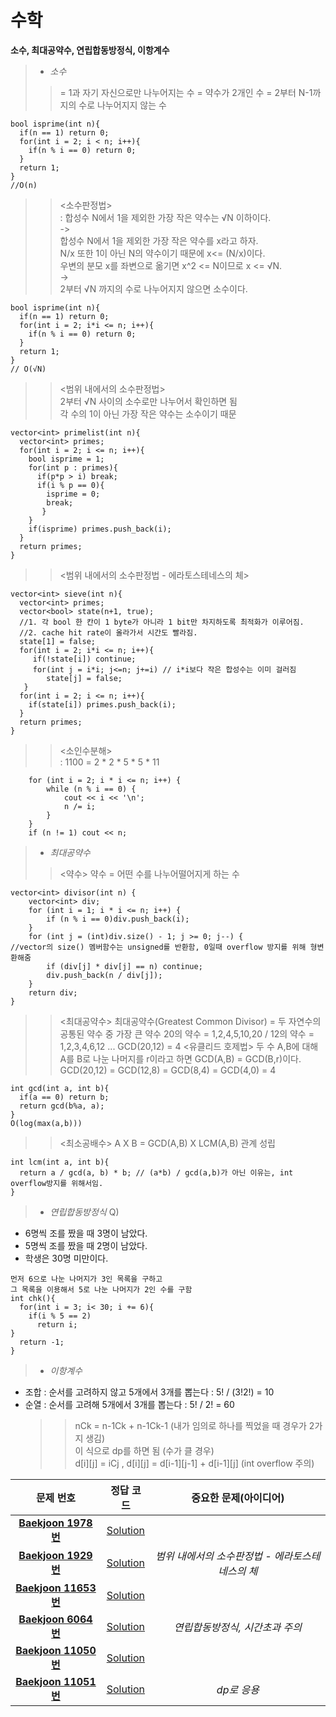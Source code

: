 # 수학   
__소수, 최대공약수, 연립합동방정식, 이항계수__   
>*  _소수_
>> = 1과 자기 자신으로만 나누어지는 수 = 약수가 2개인 수
>> = 2부터 N-1까지의 수로 나누어지지 않는 수
```
bool isprime(int n){
  if(n == 1) return 0;
  for(int i = 2; i < n; i++){
    if(n % i == 0) return 0;
  }
  return 1;
}
//O(n)
```
>> <소수판정법>   
>> : 합성수 N에서 1을 제외한 가장 작은 약수는 √N 이하이다.   
>> ->   
>> 합성수 N에서 1을 제외한 가장 작은 약수를 x라고 하자.   
>> N/x 또한 1이 아닌 N의 약수이기 때문에 x<= (N/x)이다.   
>> 우변의 분모 x를 좌변으로 옮기면 x^2 <= N이므로 x <= √N.   
>> ->   
>> 2부터 √N 까지의 수로 나누어지지 않으면 소수이다.   
```
bool isprime(int n){
  if(n == 1) return 0;
  for(int i = 2; i*i <= n; i++){
    if(n % i == 0) return 0;
  }
  return 1;
}
// O(√N)
```
>> <범위 내에서의 소수판정법>   
>> 2부터 √N 사이의 소수로만 나누어서 확인하면 됨   
>> 각 수의 1이 아닌 가장 작은 약수는 소수이기 때문
```
vector<int> primelist(int n){
  vector<int> primes;
  for(int i = 2; i <= n; i++){
    bool isprime = 1;
    for(int p : primes){
      if(p*p > i) break;
      if(i % p == 0){
        isprime = 0;
        break;
       }
    }
    if(isprime) primes.push_back(i);
  }
  return primes;
}
```
>> <범위 내에서의 소수판정법 - 에라토스테네스의 체>   
```
vector<int> sieve(int n){
  vector<int> primes;
  vector<bool> state(n+1, true);
  //1. 각 bool 한 칸이 1 byte가 아니라 1 bit만 차지하도록 최적화가 이루어짐.  
  //2. cache hit rate이 올라가서 시간도 빨라짐.
  state[1] = false;
  for(int i = 2; i*i <= n; i++){
     if(!state[i]) continue;
     for(int j = i*i; j<=n; j+=i) // i*i보다 작은 합성수는 이미 걸러짐
        state[j] = false;
   }
  for(int i = 2; i <= n; i++){
    if(state[i]) primes.push_back(i);
  }
  return primes;
}
```
>> <소인수분해>   
>> : 1100 = 2 * 2 * 5 * 5 * 11
```
	for (int i = 2; i * i <= n; i++) {
		while (n % i == 0) {
			cout << i << '\n';
			n /= i;
		}
	}
	if (n != 1) cout << n;
```
>*  _최대공약수_
>>  <약수>
>>  약수 = 어떤 수를 나누어떨어지게 하는 수
```
vector<int> divisor(int n) {
	vector<int> div;
	for (int i = 1; i * i <= n; i++) {
		if (n % i == 0)div.push_back(i);
	}
	for (int j = (int)div.size() - 1; j >= 0; j--) {
//vector의 size() 멤버함수는 unsigned를 반환함, 0일때 overflow 방지를 위해 형변환해줌
		if (div[j] * div[j] == n) continue;
		div.push_back(n / div[j]);
	}
	return div;
}
```
>> <최대공약수>
>> 최대공약수(Greatest Common Divisor) = 두 자연수의 공통된 약수 중 가장 큰 약수
>> 20의 약수 = 1,2,4,5,10,20 / 12의 약수 = 1,2,3,4,6,12 ... GCD(20,12) = 4
>> <유클리드 호제법>
>> 두 수 A,B에 대해 A를 B로 나눈 나머지를 r이라고 하면 GCD(A,B) = GCD(B,r)이다.
>> GCD(20,12) = GCD(12,8) = GCD(8,4) = GCD(4,0) = 4
```
int gcd(int a, int b){
  if(a == 0) return b;
  return gcd(b%a, a);
}
O(log(max(a,b)))
```
>> <최소공배수>
>> A X B = GCD(A,B) X LCM(A,B) 관계 성립
```
int lcm(int a, int b){
  return a / gcd(a, b) * b; // (a*b) / gcd(a,b)가 아닌 이유는, int overflow방지를 위해서임.
}
```
>*  _연립합동방정식_
Q)
- 6명씩 조를 짰을 때 3명이 남았다.
- 5명씩 조를 짰을 때 2명이 남았다.
- 학생은 30명 미만이다.
```
먼저 6으로 나눈 나머지가 3인 목록을 구하고
그 목록을 이용해서 5로 나눈 나머지가 2인 수를 구함
int chk(){
  for(int i = 3; i< 30; i += 6){
    if(i % 5 == 2)
      return i;
}
  return -1;
}
```
>*  _이항계수_   
- 조합 : 순서를 고려하지 않고 5개에서 3개를 뽑는다 : 5! / (3!2!) = 10   
- 순열 : 순서를 고려해 5개에서 3개를 뽑는다 : 5! / 2! = 60   
  >> nCk = n-1Ck + n-1Ck-1 (내가 임의로 하나를 찍었을 때 경우가 2가지 생김)   
  >> 이 식으로 dp를 하면 됨 (수가 클 경우)   
  >> d[i][j] = iCj , d[i][j] = d[i-1][j-1] + d[i-1][j] (int overflow 주의)   

| 문제 번호 | 정답 코드 |  중요한 문제(아이디어) | 
| :--: | :--: |:--: |
| __[Baekjoon 1978번](https://www.acmicpc.net/problem/1978)__   | [Solution](https://github.com/jhmin-kk99/Algorithm-Study/blob/main/Math/1978.cpp)    | |
| __[Baekjoon 1929번](https://www.acmicpc.net/problem/1929)__   | [Solution](https://github.com/jhmin-kk99/Algorithm-Study/blob/main/Math/1929.cpp)    |_범위 내에서의 소수판정법 - 에라토스테네스의 체_|   
| __[Baekjoon 11653번](https://www.acmicpc.net/problem/1978)__   | [Solution](https://github.com/jhmin-kk99/Algorithm-Study/blob/main/Math/11653.cpp)    | |
| __[Baekjoon 6064번](https://www.acmicpc.net/problem/1978)__   | [Solution](https://github.com/jhmin-kk99/Algorithm-Study/blob/main/Math/6064.cpp)    |_연립합동방정식, 시간초과 주의_|
| __[Baekjoon 11050번](https://www.acmicpc.net/problem/1978)__   | [Solution](https://github.com/jhmin-kk99/Algorithm-Study/blob/main/Math/11050.cpp)    | |
| __[Baekjoon 11051번](https://www.acmicpc.net/problem/1978)__   | [Solution](https://github.com/jhmin-kk99/Algorithm-Study/blob/main/Math/11051.cpp)    |_dp로 응용_|
 
